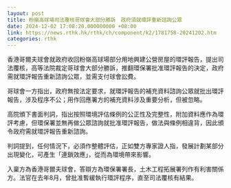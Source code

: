 ```yaml
---
layout: post
title: 粉嶺高球場司法覆核哥球會大部分勝訴　政府須就環評重新諮詢公眾
date: 2024-12-02 17:08:20.000000000 +08:00
link: https://news.rthk.hk/rthk/ch/component/k2/1781758-20241202.htm
categories: rthk
---
```


香港哥爾夫球會就政府收回粉嶺高球場部分用地興建公營房屋的環評報告，提出司法覆核，高等法院裁定哥球會大部分勝訴，推翻環保署批准環評報告的決定，政府需就環評報告重新諮詢公眾，並需支付球會訟費。

哥球會一方指出，政府無按法定要求，就環評報告的補充資料諮詢公眾就批出環評報告，涉及程序不公；用作回應署方的補充資料涉及重要分析，但被忽略。

高院頒下書面判詞，指出按照環境評估條例的公正性及完整性，附加資料應作為環評考慮，但環保署並無再做公眾諮詢就批准環評報告，做法與條例相違背，因此頒令政府需就環評報告重新諮詢。

判詞提到，任何情況下，必須作整體評估，正如雙方專家證人指，發展計劃某部分出現變化，可產生「連鎖效應」，從而為環境帶來影響。

入稟方為香港哥爾夫球會，答辯方為環保署署長，土木工程拓展署列作有利害關係方。法官在去年8月，曾批准暫緩執行環評程序，直至司法覆核有結果。
